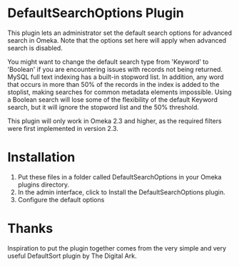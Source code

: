 DefaultSearchOptions Plugin
===========================

This plugin lets an administrator set the default search options for advanced search in Omeka. Note that the options set here will apply when advanced search is disabled.

You might want to change the default search type from 'Keyword' to 'Boolean' if you are encountering issues with records not being returned. MySQL full text indexing has a built-in stopword list. In addition, any word that occurs in more than 50% of the records in the index is added to the stoplist, making searches for common metadata elements impossible. Using a Boolean search will lose some of the flexibility of the default Keyword search, but it will ignore the stopword list and the 50% threshold.

This plugin will only work in Omeka 2.3 and higher, as the required filters were first implemented in version 2.3. 

Installation
============

1. Put these files in a folder called DefaultSearchOptions in your Omeka plugins directory.
2. In the admin interface, click to Install the DefaultSearchOptions plugin.
3. Configure the default options

Thanks
======

Inspiration to put the plugin together comes from the very simple and very useful DefaultSort plugin by The Digital Ark.
